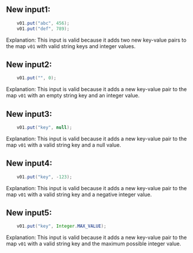 ## New input1:
```java
    v01.put("abc", 456);
    v01.put("def", 789);
```
Explanation: This input is valid because it adds two new key-value pairs to the map `v01` with valid string keys and integer values.

## New input2:
```java
    v01.put("", 0);
```
Explanation: This input is valid because it adds a new key-value pair to the map `v01` with an empty string key and an integer value.

## New input3:
```java
    v01.put("key", null);
```
Explanation: This input is valid because it adds a new key-value pair to the map `v01` with a valid string key and a null value.

## New input4:
```java
    v01.put("key", -123);
```
Explanation: This input is valid because it adds a new key-value pair to the map `v01` with a valid string key and a negative integer value.

## New input5:
```java
    v01.put("key", Integer.MAX_VALUE);
```
Explanation: This input is valid because it adds a new key-value pair to the map `v01` with a valid string key and the maximum possible integer value.